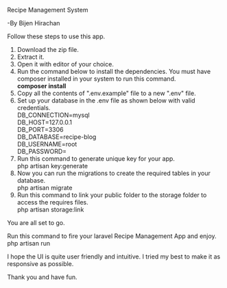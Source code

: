 Recipe Management System

-By Bijen Hirachan


Follow these steps to use this app.

1. Download the zip file.
2. Extract it.
3. Open it with editor of your choice.
4. Run the command below to install the dependencies. You must have composer installed in your system to run this command.<br>
    	<strong>composer install</strong>
5. Copy all the contents of <tab>".env.example"</tab> file to a new <tab>".env"</tab> file.
6. Set up your database in the .env file as shown below with valid credentials.<br>
		DB_CONNECTION=mysql<br>
		DB_HOST=127.0.0.1<br>
		DB_PORT=3306<br>
		DB_DATABASE=recipe-blog<br>
		DB_USERNAME=root<br>
		DB_PASSWORD=<br>
7. Run this command to generate unique key for your app.<br>
    	php artisan key:generate
8. Now you can run the migrations to create the required tables in your database.<br>
   		php artisan migrate
9. Run this command to link your public folder to the storage folder to access the requires files.<br>
    	php artisan storage:link

You are all set to go.

Run this command to fire your laravel Recipe Management App and enjoy.<br>
    	php artisan run


I hope the UI is quite user friendly and intuitive. I tried my best to make it as responsive as possible.

Thank you and have fun.

